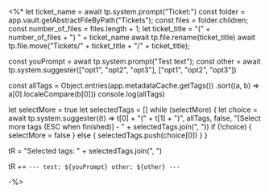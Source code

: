 <%*
let ticket_name = await tp.system.prompt("Ticket:")
const folder = app.vault.getAbstractFileByPath("Tickets");
const files = folder.children;
const number_of_files = files.length + 1;
let ticket_title = "(" + number_of_files + ") " + ticket_name 
await tp.file.rename(ticket_title)
await tp.file.move("Tickets/" + ticket_title + "/" + ticket_title);

const youPrompt = await tp.system.prompt("Test text"); 
const other = await tp.system.suggester(["opt1", "opt2", "opt3"], ["opt1", "opt2", "opt3"])

const allTags = Object.entries(app.metadataCache.getTags())
	.sort((a, b) => a[0].localeCompare(b[0]))
console.log(allTags)

let selectMore = true
let selectedTags = []
while (selectMore) {
  let choice = await tp.system.suggester((t) => t[0] + "(" + t[1] + ")", allTags, false, "[Select more tags (ESC when finished)] - " + selectedTags.join(", "))
  if (!choice) {
    selectMore = false
  } else {
    selectedTags.push(choice[0])
  }
}

tR = "Selected tags: " + selectedTags.join(", ") 

tR += `---
test: ${youPrompt}
other: ${other}
---`

-%>
